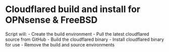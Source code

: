 # Cloudflared build and install for OPNsense & FreeBSD
 Script will:
    - Create the build environment
    - Pull the latest cloudflared source from GitHub
    - Build the cloudflared binary
    - Install cloudflared binary for use
    - Remove the build and source environments

